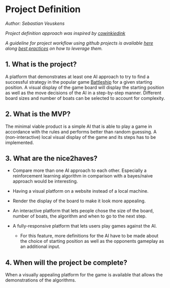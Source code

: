 # Project Definition  

*Author: Sebastian Veuskens* 

*Project definition approach was inspired by [cowinkiedink](https://www.reddit.com/r/learnprogramming/comments/mumrgn/how_to_plan_and_build_a_programming_project_a/)*

*A guideline for project workflow using github projects is available [here](https://docs.github.com/en/issues/planning-and-tracking-with-projects/learning-about-projects/quickstart-for-projects) along [best practices](https://docs.github.com/en/issues/planning-and-tracking-with-projects/learning-about-projects/best-practices-for-projects) on how to leverage them.* 

## 1. What is the project? 

A platform that demonstrates at least one AI approach to try to find a successful strategy in the popular game [Battleship](https://en.wikipedia.org/wiki/Battleship_(game)) for a given starting position. A visual display of the game board will display the starting position as well as the move decisions of the AI in a step-by-step manner. Different board sizes and number of boats can be selected to account for complexity. 

## 2. What is the MVP? 

The minimal viable product is a simple AI that is able to play a game in accordance with the rules and performs better than random guessing. A (non-interactive) local visual display of the game and its steps has to be implemented. 

## 3. What are the nice2haves? 

- Compare more than one AI approach to each other. Especially a reinforcement learning algorithm in comparison with a bayes/naive approach would be interesting. 

- Having a visual platform on a website instead of a local machine.

- Render the display of the board to make it look more appealing. 

- An interactive platform that lets people chose the size of the board, number of boats, the algorithm and when to go to the next step. 

- A fully-responsive platform that lets users play games against the AI. 
    - For this feature, more definitions for the AI have to be made about the choice of starting position as well as the opponents gameplay as an additional input. 

## 4. When will the project be complete? 

When a visually appealing platform for the game is available that allows the demonstrations of the algorithms. 